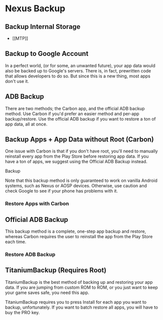 # Nexus Backup

## Backup Internal Storage

* [[MTP]]

## Backup to Google Account

In a perfect world, (or for some, an unwanted future), your app data would also be backed up to Google's servers. There is, in fact, prewritten code that allows developers to do so. But since this is a new thing, most apps don't use it.

## ADB Backup

There are two methods; the Carbon app, and the official ADB backup method. Use Carbon if you'd prefer an easier method and per-app backup/restore. Use the official ADB backup if you want to restore a ton of app data, all at once.

## Backup Apps + App Data without Root (Carbon)

One issue with Carbon is that if you don't have root, you'll need to manually reinstall every app from the Play Store before restoring app data. If you have a ton of apps, we suggest using the Official ADB Backup instead.

Backup

Note that this backup method is only guaranteed to work on vanilla Android systems, such as Nexus or AOSP devices. Otherwise, use caution and check Google to see if your phone has problems with it.

### Restore Apps with Carbon

## Official ADB Backup

This backup method is a complete, one-step app backup and restore, whereas Carbon requires the user to reinstall the app from the Play Store each time.

### Restore ADB Backup

## TitaniumBackup (Requires Root)

TitaniumBackup is the best method of backing up and restoring your app data. If you are jumping from custom ROM to ROM, or you just want to keep your game saves safe, you need this app.

TitaniumBackup requires you to press Install for each app you want to backup, unfortunately. If you want to batch restore all apps, you will have to buy the PRO key.